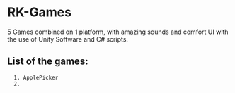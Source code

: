 # RK-Games

5 Games combined on 1 platform, with amazing sounds and comfort UI with the use of Unity Software and C# scripts. 

## List of the games:
      1. ApplePicker
      2. 
